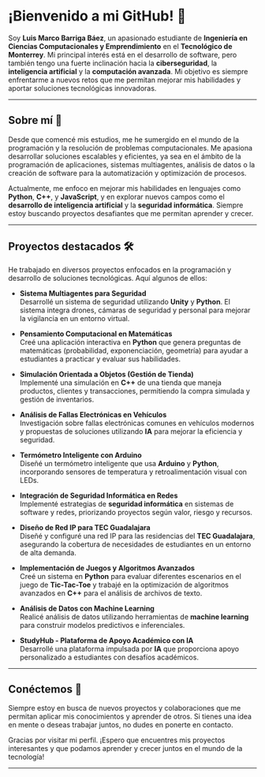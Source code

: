 # ¡Bienvenido a mi GitHub! 🚀

Soy **Luis Marco Barriga Báez**, un apasionado estudiante de **Ingeniería en Ciencias Computacionales y Emprendimiento** en el **Tecnológico de Monterrey**. Mi principal interés está en el desarrollo de software, pero también tengo una fuerte inclinación hacia la **ciberseguridad**, la **inteligencia artificial** y la **computación avanzada**. Mi objetivo es siempre enfrentarme a nuevos retos que me permitan mejorar mis habilidades y aportar soluciones tecnológicas innovadoras.

---

## Sobre mí 💬

Desde que comencé mis estudios, me he sumergido en el mundo de la programación y la resolución de problemas computacionales. Me apasiona desarrollar soluciones escalables y eficientes, ya sea en el ámbito de la programación de aplicaciones, sistemas multiagentes, análisis de datos o la creación de software para la automatización y optimización de procesos.

Actualmente, me enfoco en mejorar mis habilidades en lenguajes como **Python**, **C++**, y **JavaScript**, y en explorar nuevos campos como el **desarrollo de inteligencia artificial** y la **seguridad informática**. Siempre estoy buscando proyectos desafiantes que me permitan aprender y crecer.

---

## Proyectos destacados 🛠️

He trabajado en diversos proyectos enfocados en la programación y desarrollo de soluciones tecnológicas. Aquí algunos de ellos:

- **Sistema Multiagentes para Seguridad**  
  Desarrollé un sistema de seguridad utilizando **Unity** y **Python**. El sistema integra drones, cámaras de seguridad y personal para mejorar la vigilancia en un entorno virtual.

- **Pensamiento Computacional en Matemáticas**  
  Creé una aplicación interactiva en **Python** que genera preguntas de matemáticas (probabilidad, exponenciación, geometría) para ayudar a estudiantes a practicar y evaluar sus habilidades.

- **Simulación Orientada a Objetos (Gestión de Tienda)**  
  Implementé una simulación en **C++** de una tienda que maneja productos, clientes y transacciones, permitiendo la compra simulada y gestión de inventarios.

- **Análisis de Fallas Electrónicas en Vehículos**  
  Investigación sobre fallas electrónicas comunes en vehículos modernos y propuestas de soluciones utilizando **IA** para mejorar la eficiencia y seguridad.

- **Termómetro Inteligente con Arduino**  
  Diseñé un termómetro inteligente que usa **Arduino** y **Python**, incorporando sensores de temperatura y retroalimentación visual con LEDs.

- **Integración de Seguridad Informática en Redes**  
  Implementé estrategias de **seguridad informática** en sistemas de software y redes, priorizando proyectos según valor, riesgo y recursos.

- **Diseño de Red IP para TEC Guadalajara**  
  Diseñé y configuré una red IP para las residencias del **TEC Guadalajara**, asegurando la cobertura de necesidades de estudiantes en un entorno de alta demanda.

- **Implementación de Juegos y Algoritmos Avanzados**  
  Creé un sistema en **Python** para evaluar diferentes escenarios en el juego de **Tic-Tac-Toe** y trabajé en la optimización de algoritmos avanzados en **C++** para el análisis de archivos de texto.

- **Análisis de Datos con Machine Learning**  
  Realicé análisis de datos utilizando herramientas de **machine learning** para construir modelos predictivos e inferenciales.

- **StudyHub - Plataforma de Apoyo Académico con IA**  
  Desarrollé una plataforma impulsada por **IA** que proporciona apoyo personalizado a estudiantes con desafíos académicos.

---

## Conéctemos 🔗

Siempre estoy en busca de nuevos proyectos y colaboraciones que me permitan aplicar mis conocimientos y aprender de otros. Si tienes una idea en mente o deseas trabajar juntos, no dudes en ponerte en contacto.

Gracias por visitar mi perfil. ¡Espero que encuentres mis proyectos interesantes y que podamos aprender y crecer juntos en el mundo de la tecnología!

---
